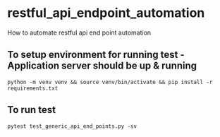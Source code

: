 # restful_api_endpoint_automation
How to automate restful api end point automation

## To setup environment for running test - Application server should be up & running
`python -m venv venv && source venv/bin/activate && pip install -r requirements.txt`

## To run test
`pytest test_generic_api_end_points.py -sv`
